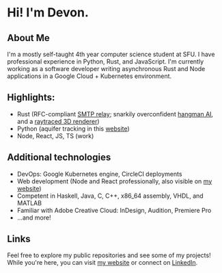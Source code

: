 # Hi! I'm Devon.

## About Me
I'm a mostly self-taught 4th year computer science student at SFU. I have professional experience in Python, Rust, and JavaScript. I'm currently working as a software developer writing asynchronous Rust and Node applications in a Google Cloud + Kubernetes environment.

## Highlights:
- Rust (RFC-compliant [SMTP relay](https://github.com/mademast/sail); snarkily overconfident [hangman AI](https://github.com/novedevo/lose_at_hangman_rs), and a [raytraced 3D renderer](https://github.com/novedevo/raytracer))
- Python (aquifer tracking in this [website](https://github.com/novedevo/watertable))
- Node, React, JS, TS (work)

## Additional technologies
- DevOps: Google Kubernetes engine, CircleCI deployments
- Web development (Node and React professionally, also visible on [my website](https://nove.dev))
- Competent in Haskell, Java, C, C++, x86_64 assembly, VHDL, and MATLAB
- Familiar with Adobe Creative Cloud: InDesign, Audition, Premiere Pro
- ...and more!

## Links
Feel free to explore my public repositories and see some of my projects!
While you're here, you can visit [my website](https://nove.dev)
or connect on [LinkedIn](https://linkedin.com/in/devon-burnham-7602751a5/).
